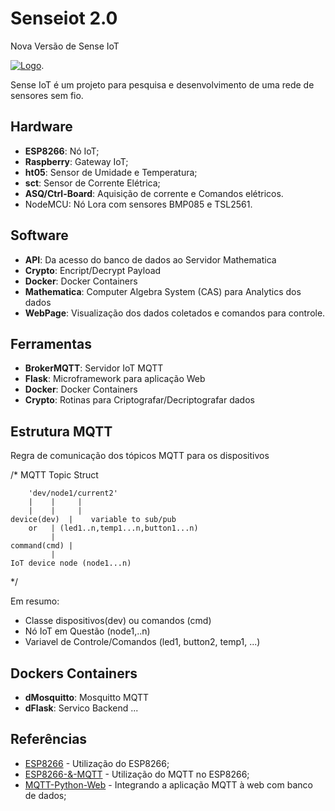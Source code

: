 
Senseiot 2.0
============
Nova Versão de Sense IoT


[![Logo](https://raw.githubusercontent.com/GaragemHacker/senseiot/master/sense1.0/images/sense_iot2_128x128.png)](https://github.com/Garagem-Hacker/senseiot/).

Sense IoT é um projeto para pesquisa e desenvolvimento de uma rede de sensores sem fio.


Hardware
--------
* **ESP8266**: Nó IoT;
* **Raspberry**: Gateway IoT;
* **ht05**: Sensor de Umidade e Temperatura;
* **sct**: Sensor de Corrente Elétrica;
* **ASQ/Ctrl-Board**: Aquisição de corrente e Comandos elétricos.
* NodeMCU: Nó Lora com sensores BMP085 e TSL2561.


Software
--------
* **API**: Da acesso do banco de dados ao Servidor Mathematica
* **Crypto**: Encript/Decrypt Payload
* **Docker**: Docker Containers
* **Mathematica**: Computer Algebra System (CAS) para Analytics dos dados
* **WebPage**: Visualização dos dados coletados e comandos para controle.

Ferramentas
-----------
* **BrokerMQTT**: Servidor IoT MQTT
* **Flask**: Microframework para aplicação Web
* **Docker**: Docker Containers
* **Crypto**: Rotinas para Criptografar/Decriptografar dados



Estrutura MQTT
--------------
Regra de comunicação dos tópicos MQTT para os dispositivos

/*		   MQTT Topic Struct

 	    'dev/node1/current2'
		|    |     |
		|    |     |
  	device(dev)  |    variable to sub/pub 
  		or   | (led1..n,temp1...n,button1...n)
 		     |
	command(cmd) |
 		     |
	IoT device node (node1...n)

*/

 Em resumo:
* Classe dispositivos(dev) ou comandos (cmd)
* Nó IoT em Questão (node1,..n)
* Variavel de Controle/Comandos (led1, button2, temp1, ...)


Dockers Containers
------------------
* **dMosquitto**: Mosquitto MQTT
* **dFlask**: Servico Backend
...


Referências 
-----------

 * [ESP8266](https://github.com/Garagem-Hacker/senseiot/wiki) - Utilização do ESP8266;
 * [ESP8266-&-MQTT](https://github.com/edgarreis/ESP8266-MQTT-Arduino) - Utilização do MQTT no ESP8266;
 * [MQTT-Python-Web](https://douglaszuqueto.com/artigos/integrando-a-aplicacao-web-com-banco-de-dados) - Integrando a aplicação MQTT à web com banco de dados;
 
